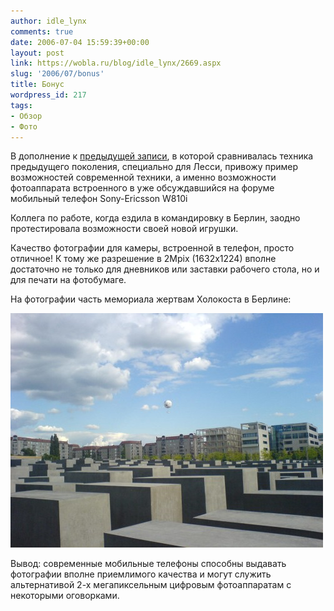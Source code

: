 ```yaml
---
author: idle_lynx
comments: true
date: 2006-07-04 15:59:39+00:00
layout: post
link: https://wobla.ru/blog/idle_lynx/2669.aspx
slug: '2006/07/bonus'
title: Бонус
wordpress_id: 217
tags:
- Обзор
- Фото
---
```


В дополнение к [предыдущей записи](/2006/07/camera-vs-cellphone), в которой сравнивалась техника предыдущего поколения, специально для Лесси, привожу пример возможностей современной техники, а именно возможности фотоаппарата встроенного в уже обсуждавшийся на форуме мобильный телефон Sony-Ericsson W810i

Коллега по работе, когда ездила в командировку в Берлин, заодно протестировала возможности своей новой игрушки.

Качество фотографии для камеры, встроенной в телефон, просто отличное! К тому же разрешение в 2Mpix (1632x1224) вполне достаточно не только для дневников или заставки рабочего стола, но и для печати на фотобумаге.

На фотографии часть мемориала жертвам Холокоста в Берлине:

![Sample - Sony-Ericsson W810i](images/2007/05/d7ac083b-b66c-4f71-bfed-8e6dfd98b8ca.jpg)

Вывод: современные мобильные телефоны способны выдавать фотографии вполне приемлимого качества и могут служить альтернативой 2-х мегапиксельным цифровым фотоаппаратам с некоторыми оговорками.
